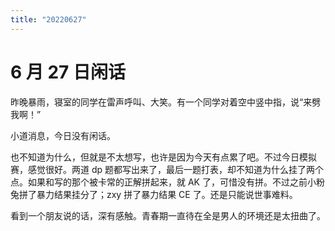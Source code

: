```yaml
---
title: "20220627"
---
```

6 月 27 日闲话
===

昨晚暴雨，寝室的同学在雷声呼叫、大笑。有一个同学对着空中竖中指，说“来劈我啊！”

小道消息，今日没有闲话。

也不知道为什么，但就是不太想写，也许是因为今天有点累了吧。不过今日模拟赛，感觉很好。两道 dp 题都写出来了，最后一题打表，却不知道为什么挂了两个点。如果和写的那个被卡常的正解拼起来，就 AK 了，可惜没有拼。不过之前小粉兔拼了暴力结果挂分了；zxy 拼了暴力结果 CE 了。还是只能说世事难料。

看到一个朋友说的话，深有感触。青春期一直待在全是男人的环境还是太扭曲了。

